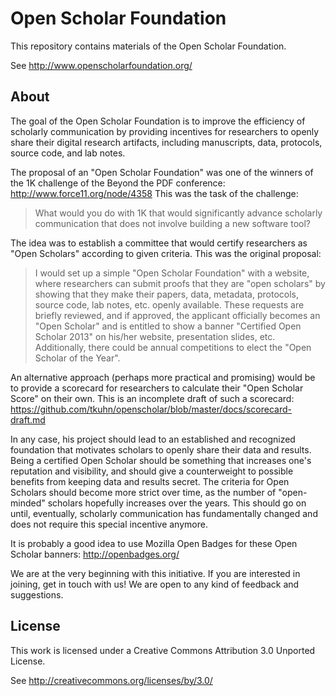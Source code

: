 Open Scholar Foundation
=======================

This repository contains materials of the Open Scholar Foundation.

See http://www.openscholarfoundation.org/


About
-----

The goal of the Open Scholar Foundation is to improve the efficiency of
scholarly communication by providing incentives for researchers to openly
share their digital research artifacts, including manuscripts, data,
protocols, source code, and lab notes.

The proposal of an "Open Scholar Foundation" was one of the winners of the 1K
challenge of the Beyond the PDF conference: http://www.force11.org/node/4358
This was the task of the challenge:

> What would you do with 1K that would significantly advance scholarly
> communication that does not involve building a new software tool?

The idea was to establish a committee that would certify researchers as "Open
Scholars" according to given criteria. This was the original proposal:

> I would set up a simple "Open Scholar Foundation" with a website, where
> researchers can submit proofs that they are "open scholars" by showing that
> they make their papers, data, metadata, protocols, source code, lab notes,
> etc. openly available. These requests are briefly reviewed, and if approved,
> the applicant officially becomes an "Open Scholar" and is entitled to show a
> banner "Certified Open Scholar 2013" on his/her website, presentation
> slides, etc. Additionally, there could be annual competitions to elect the
> "Open Scholar of the Year".

An alternative approach (perhaps more practical and promising) would be to
provide a scorecard for researchers to calculate their "Open Scholar Score"
on their own. This is an incomplete draft of such a scorecard:
https://github.com/tkuhn/openscholar/blob/master/docs/scorecard-draft.md

In any case, his project should lead to an established and recognized
foundation that motivates scholars to openly share their data and results.
Being a certified Open Scholar should be something that increases one's
reputation and visibility, and should give a counterweight to possible
benefits from keeping data and results secret. The criteria for Open
Scholars should become more strict over time, as the number of "open-minded"
scholars hopefully increases over the years. This should go on until,
eventually, scholarly communication has fundamentally changed and does not
require this special incentive anymore.

It is probably a good idea to use Mozilla Open Badges for these Open Scholar
banners: http://openbadges.org/

We are at the very beginning with this initiative. If you are interested
in joining, get in touch with us! We are open to any kind of feedback and
suggestions.


License
-------

This work is licensed under a Creative Commons Attribution 3.0 Unported License.

See http://creativecommons.org/licenses/by/3.0/
